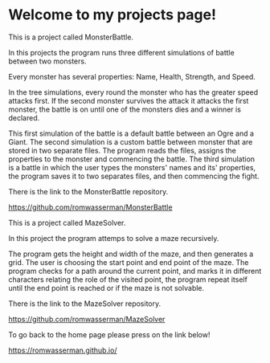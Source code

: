 # Welcome to my projects page!

This is a project called MonsterBattle.

In this projects the program runs three different simulations of battle between two monsters.

Every monster has several properties: Name, Health, Strength, and Speed.

In the tree simulations, every round the monster who has the greater speed attacks first. If the second monster survives the attack it attacks the first monster, the battle is on until one of the monsters dies and a winner is declared.

This first simulation of the battle is a default battle between an Ogre and a Giant. The second simulation is a custom battle between monster that are stored in two separate files. The program reads the files, assigns the properties to the monster and commencing the battle. The third simulation is a battle in which the user types the monsters' names and its' properties, the program saves it to two separates files, and then commencing the fight.

There is the link to the MonsterBattle repository.

https://github.com/romwasserman/MonsterBattle

This is a project called MazeSolver.

In this project the program attemps to solve a maze recursively.

The program gets the height and width of the maze, and then generates a grid. The user is choosing the start point and end point of the maze. The program checks for a path around the current point, and marks it in different characters relating the role of the visited point, the program repeat itself until the end point is reached or if the maze is not solvable.

There is the link to the MazeSolver repository.

https://github.com/romwasserman/MazeSolver

To go back to the home page please press on the link below!

https://romwasserman.github.io/
